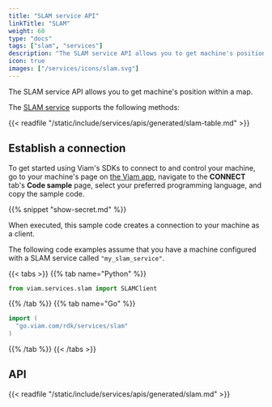 ```yaml
---
title: "SLAM service API"
linkTitle: "SLAM"
weight: 60
type: "docs"
tags: ["slam", "services"]
description: "The SLAM service API allows you to get machine's position within a map."
icon: true
images: ["/services/icons/slam.svg"]
---
```


The SLAM service API allows you to get machine's position within a map.

The [SLAM service](/services/slam/) supports the following methods:

{{< readfile "/static/include/services/apis/generated/slam-table.md" >}}

## Establish a connection

To get started using Viam's SDKs to connect to and control your machine, go to your machine's page on [the Viam app](https://app.viam.com), navigate to the **CONNECT** tab's **Code sample** page, select your preferred programming language, and copy the sample code.

{{% snippet "show-secret.md" %}}

When executed, this sample code creates a connection to your machine as a client.

The following code examples assume that you have a machine configured with a SLAM service called `"my_slam_service"`.

{{< tabs >}}
{{% tab name="Python" %}}

```python
from viam.services.slam import SLAMClient
```

{{% /tab %}}
{{% tab name="Go" %}}

```go
import (
  "go.viam.com/rdk/services/slam"
)
```

{{% /tab %}}
{{< /tabs >}}

## API

{{< readfile "/static/include/services/apis/generated/slam.md" >}}
